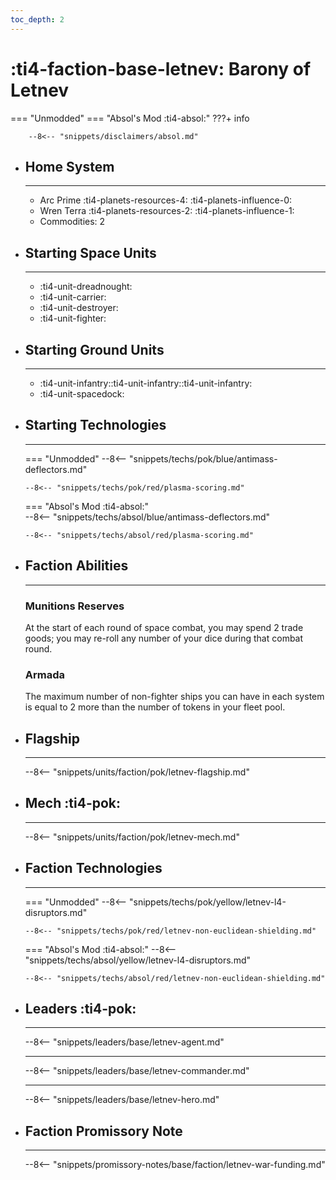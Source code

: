 ```yaml
---
toc_depth: 2
---
```


# :ti4-faction-base-letnev: Barony of Letnev
=== "Unmodded"
=== "Absol's Mod :ti4-absol:" 
    ???+ info

        --8<-- "snippets/disclaimers/absol.md"

<div class="grid cards" markdown>

-   ## __Home System__

    ---

    * Arc Prime :ti4-planets-resources-4: :ti4-planets-influence-0:
    * Wren Terra :ti4-planets-resources-2: :ti4-planets-influence-1:
    * Commodities: 2

</div>

<div class="grid cards" markdown>

-   ## __Starting Space Units__

    ---

    * :ti4-unit-dreadnought:
    * :ti4-unit-carrier:
    * :ti4-unit-destroyer:
    * :ti4-unit-fighter:

-   ## __Starting Ground Units__

    ---

    * :ti4-unit-infantry::ti4-unit-infantry::ti4-unit-infantry:
    * :ti4-unit-spacedock:

-   ## __Starting Technologies__

    ---
    === "Unmodded"
        --8<-- "snippets/techs/pok/blue/antimass-deflectors.md"

        --8<-- "snippets/techs/pok/red/plasma-scoring.md"

    === "Absol's Mod :ti4-absol:"  
        --8<-- "snippets/techs/absol/blue/antimass-deflectors.md"

        --8<-- "snippets/techs/absol/red/plasma-scoring.md"

-   ## __Faction Abilities__

    ---
    ### **Munitions Reserves**
    
    At the start of each round of space combat, you may spend 2 trade goods; you may re-roll any number of your dice during that combat round.

    ### **Armada**

    The maximum number of non-fighter ships you can have in each system is equal to 2 more than the number of tokens in your fleet pool.

-   ## __Flagship__

    ---
    --8<-- "snippets/units/faction/pok/letnev-flagship.md"

-   ## __Mech__ :ti4-pok:

    ---
    --8<-- "snippets/units/faction/pok/letnev-mech.md"

</div>

<div class="grid cards" markdown>

-   ## __Faction Technologies__

    ---
    === "Unmodded"
        --8<-- "snippets/techs/pok/yellow/letnev-l4-disruptors.md"

        --8<-- "snippets/techs/pok/red/letnev-non-euclidean-shielding.md"

    === "Absol's Mod :ti4-absol:"
        --8<-- "snippets/techs/absol/yellow/letnev-l4-disruptors.md"

        --8<-- "snippets/techs/absol/red/letnev-non-euclidean-shielding.md"

-   ## __Leaders__ :ti4-pok:

    ---
    
    --8<-- "snippets/leaders/base/letnev-agent.md"

    ---

    --8<-- "snippets/leaders/base/letnev-commander.md"

    ---

    --8<-- "snippets/leaders/base/letnev-hero.md"

-   ## __Faction Promissory Note__

    ---
    --8<-- "snippets/promissory-notes/base/faction/letnev-war-funding.md"

</div>